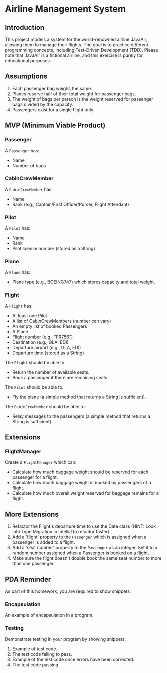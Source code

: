 # Airline Management System

## Introduction

This project models a system for the world-renowned airline JavaAir, allowing them to manage their flights. The goal is to practice different programming concepts, including Test-Driven Development (TDD). Please note that JavaAir is a fictional airline, and this exercise is purely for educational purposes.

## Assumptions

1. Each passenger bag weighs the same.
2. Planes reserve half of their total weight for passenger bags.
3. The weight of bags per person is the weight reserved for passenger bags divided by the capacity.
4. Passengers exist for a single flight only.

## MVP (Minimum Viable Product)

### Passenger

A `Passenger` has:

- Name
- Number of bags

### CabinCrewMember

A `CabinCrewMember` has:

- Name
- Rank (e.g., Captain/First Officer/Purser, Flight Attendant)

### Pilot

A `Pilot` has:

- Name
- Rank
- Pilot license number (stored as a String)

### Plane

A `Plane` has:

- Plane type (e.g., BOEING747) which stores capacity and total weight.

### Flight

A `Flight` has:

- At least one Pilot
- A list of CabinCrewMembers (number can vary)
- An empty list of booked Passengers
- A Plane
- Flight number (e.g., "FR756")
- Destination (e.g., GLA, EDI)
- Departure airport (e.g., GLA, EDI)
- Departure time (stored as a String)

The `Flight` should be able to:

- Return the number of available seats.
- Book a passenger if there are remaining seats.

The `Pilot` should be able to:

- Fly the plane (a simple method that returns a String is sufficient).

The `CabinCrewMember` should be able to:

- Relay messages to the passengers (a simple method that returns a String is sufficient).

## Extensions

### FlightManager

Create a `FlightManager` which can:

- Calculate how much baggage weight should be reserved for each passenger for a flight.
- Calculate how much baggage weight is booked by passengers of a flight.
- Calculate how much overall weight reserved for baggage remains for a flight.

## More Extensions

1. Refactor the Flight's departure time to use the Date class (HINT: Look into Type Migration in IntelliJ to refactor faster).
2. Add a 'flight' property to the `Passenger` which is assigned when a passenger is added to a flight.
3. Add a 'seat number' property to the `Passenger` as an integer. Set it to a random number assigned when a Passenger is booked on a flight.
4. Make sure the flight doesn't double book the same seat number to more than one passenger.

## PDA Reminder

As part of this homework, you are required to show snippets:

### Encapsulation

An example of encapsulation in a program.

### Testing

Demonstrate testing in your program by showing snippets:

1. Example of test code.
2. The test code failing to pass.
3. Example of the test code once errors have been corrected.
4. The test code passing.
